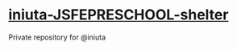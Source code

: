 # [iniuta-JSFEPRESCHOOL-shelter](https://rolling-scopes-school.github.io/iniuta-JSFE2023Q1/shelter/pages/main/)
Private repository for @iniuta
